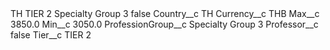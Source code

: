<?xml version="1.0" encoding="UTF-8"?>
<CustomMetadata xmlns="http://soap.sforce.com/2006/04/metadata" xmlns:xsi="http://www.w3.org/2001/XMLSchema-instance" xmlns:xsd="http://www.w3.org/2001/XMLSchema">
    <label>TH TIER 2 Specialty Group 3</label>
    <protected>false</protected>
    <values>
        <field>Country__c</field>
        <value xsi:type="xsd:string">TH</value>
    </values>
    <values>
        <field>Currency__c</field>
        <value xsi:type="xsd:string">THB</value>
    </values>
    <values>
        <field>Max__c</field>
        <value xsi:type="xsd:double">3850.0</value>
    </values>
    <values>
        <field>Min__c</field>
        <value xsi:type="xsd:double">3050.0</value>
    </values>
    <values>
        <field>ProfessionGroup__c</field>
        <value xsi:type="xsd:string">Specialty Group 3</value>
    </values>
    <values>
        <field>Professor__c</field>
        <value xsi:type="xsd:boolean">false</value>
    </values>
    <values>
        <field>Tier__c</field>
        <value xsi:type="xsd:string">TIER 2</value>
    </values>
</CustomMetadata>

